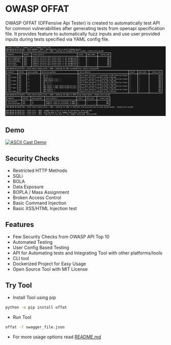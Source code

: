 # OWASP OFFAT

OWASP OFFAT (OFFensive Api Tester) is created to automatically test API for common vulnerabilities after generating tests from openapi specification file. It provides feature to automatically fuzz inputs and use user provided inputs during tests specified via YAML config file.

![UnDocumented petstore API endpoint HTTP method results](/assets/images/tests/offat-v0.5.0.png)

## Demo

[![ASCII Cast Demo](https://asciinema.org/a/9MSwl7UafIVT3iJn13OcvWXeF.svg)](https://asciinema.org/a/9MSwl7UafIVT3iJn13OcvWXeF)

## Security Checks

- Restricted HTTP Methods
- SQLi
- BOLA
- Data Exposure
- BOPLA / Mass Assignment
- Broken Access Control
- Basic Command Injection
- Basic XSS/HTML Injection test

## Features

- Few Security Checks from OWASP API Top 10
- Automated Testing
- User Config Based Testing
- API for Automating tests and Integrating Tool with other platforms/tools
- CLI tool
- Dockerized Project for Easy Usage
- Open Source Tool with MIT License

## Try Tool

- Install Tool using pip

```bash
python -m pip install offat
```

- Run Tool

```bash
offat -f swagger_file.json
```

- For more usage options read [README.md](https://github.com/OWASP/OFFAT/blob/main/src/README.md)
